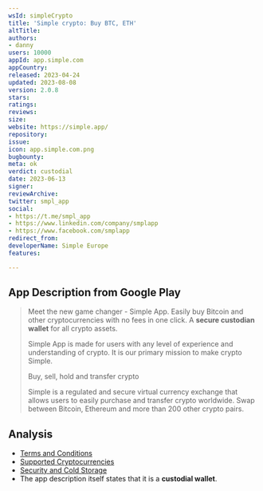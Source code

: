 ```yaml
---
wsId: simpleCrypto
title: 'Simple crypto: Buy BTC, ETH'
altTitle: 
authors:
- danny
users: 10000
appId: app.simple.com
appCountry: 
released: 2023-04-24
updated: 2023-08-08
version: 2.0.8
stars: 
ratings: 
reviews: 
size: 
website: https://simple.app/
repository: 
issue: 
icon: app.simple.com.png
bugbounty: 
meta: ok
verdict: custodial
date: 2023-06-13
signer: 
reviewArchive: 
twitter: smpl_app
social:
- https://t.me/smpl_app
- https://www.linkedin.com/company/smplapp
- https://www.facebook.com/smplapp
redirect_from: 
developerName: Simple Europe
features: 

---
```


## App Description from Google Play 

> Meet the new game changer - Simple App. Easily buy Bitcoin and other cryptocurrencies with no fees in one click. A **secure custodian wallet** for all crypto assets.
>
> Simple App is made for users with any level of experience and understanding of crypto. It is our primary mission to make crypto Simple.
>
> Buy, sell, hold and transfer crypto
> 
> Simple is a regulated and secure virtual currency exchange that allows users to easily purchase and transfer crypto worldwide. Swap between Bitcoin, Ethereum and more than 200 other crypto pairs.

## Analysis 

- [Terms and Conditions](https://simple.app/terms-and-conditions/)
- [Supported Cryptocurrencies](https://helpcenter.simple.app/en/article/crypto-assets-available-in-the-simple-app-1pz50ij/)
- [Security and Cold Storage](https://simple.app/security/)
- The app description itself states that it is a **custodial wallet**.
